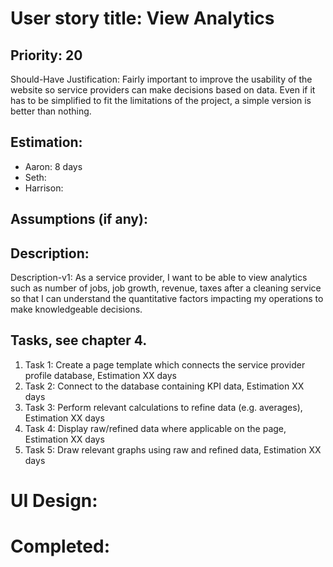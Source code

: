 # User story title: View Analytics

## Priority: 20
Should-Have
Justification: Fairly important to improve the usability of the website so service providers can make decisions based
on data. Even if it has to be simplified to fit the limitations of the project, a simple version is better than
nothing.

## Estimation:
* Aaron: 8 days
* Seth:
* Harrison:

## Assumptions (if any):

## Description:

Description-v1: As a service provider, I want to be able to view analytics such as number of jobs, job growth, revenue,
taxes after a cleaning service so that I can understand the quantitative factors impacting my operations to make
knowledgeable decisions.


## Tasks, see chapter 4.

1. Task 1: Create a page template which connects the service provider profile database, Estimation XX days
2. Task 2: Connect to the database containing KPI data, Estimation XX days
3. Task 3: Perform relevant calculations to refine data (e.g. averages), Estimation XX days
4. Task 4: Display raw/refined data where applicable on the page, Estimation XX days
5. Task 5: Draw relevant graphs using raw and refined data, Estimation XX days


# UI Design:


# Completed:
